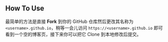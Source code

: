 ## How To Use

最简单的方法是直接 **Fork** 到你的 GitHub 仓库然后更改其名称为 `<username>.github.io`，稍等一会儿访问 `https://<username>.github.io` 即可看到一个空的博客页，接下来你可以把它 Clone 到本地修改后提交。

